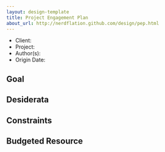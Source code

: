 ```yaml
---
layout: design-template
title: Project Engagement Plan
about_url: http://nerdflation.github.com/design/pep.html
---
```


- Client:
- Project:
- Author(s):
- Origin Date:


Goal
----------------------------------------------------------------------



Desiderata
----------------------------------------------------------------------



Constraints
----------------------------------------------------------------------



Budgeted Resource
----------------------------------------------------------------------


